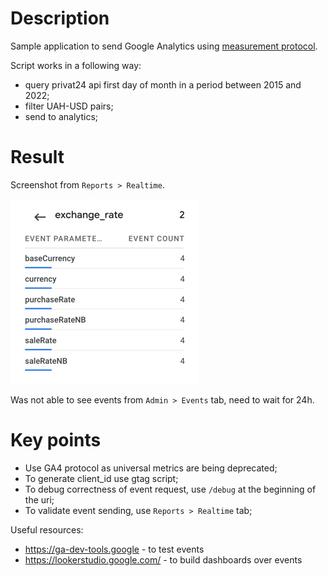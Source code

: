 # Description

Sample application to send Google Analytics using [measurement protocol](https://developers.google.com/analytics/devguides/collection/protocol/ga4).

Script works in a following way:
* query privat24 api first day of month in a period between 2015 and 2022;
* filter UAH-USD pairs;
* send to analytics;
 
# Result
Screenshot from `Reports > Realtime`.

![exchange_rate_realtime_events.png](exchange_rate_realtime_events.png)

Was not able to see events from `Admin > Events` tab, need to wait for 24h.

# Key points
* Use GA4 protocol as universal metrics are being deprecated;
* To generate client_id use gtag script;
* To debug correctness of event request, use `/debug` at the beginning of the uri;
* To validate event sending, use `Reports > Realtime` tab;

Useful resources:
* https://ga-dev-tools.google - to test events
* https://lookerstudio.google.com/ - to build dashboards over events
